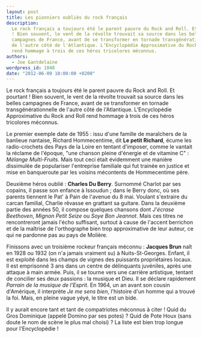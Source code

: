 ```yaml
---
layout: post
title: Les pionniers oubliés du rock français
description:
  Le rock français a toujours été le parent pauvre du Rock and Roll. Et pourtant
  ! Bien souvent, le vent de la révolte trouvait sa source dans les belles
  campagnes de France, avant de se transformer en tornade transgénérationnelle
  de l'autre côté de l'Atlantique. L’Encyclopédie Approximative du Rock and Roll
  rend hommage à trois de ces héros tricolores méconnus.
authors:
  - Joe Gantdelaine
wordpress_id: 1048
date: "2012-06-09 10:00:00 +0200"
---
```


Le rock français a toujours été le parent pauvre du Rock and Roll. Et pourtant !
Bien souvent, le vent de la révolte trouvait sa source dans les belles campagnes
de France, avant de se transformer en tornade transgénérationnelle de l'autre
côté de l'Atlantique. L’Encyclopédie Approximative du Rock and Roll rend hommage
à trois de ces héros tricolores méconnus.

Le premier exemple date de 1955 : issu d'une famille de maraîchers de la
banlieue nantaise, Richard Hommecentime, dit **Le petit Richard**, écume les
radio-crochets des Pays de la Loire en tentant d'imposer, comme le vantait la
réclame de l'époque, "une chanson pleine d'énergie et de vitamine C" : _Mélange
Multi-Fruits_. Mais tout ceci était évidemment une manière dissimulée de
populariser l'entreprise familiale qui fut trainée en justice et mise en
banqueroute par les voisins mécontents de Hommecentime père.

Deuxième héros oublié : **Charles Du Berry**. Surnommé Charlot par ses copains,
il passe son enfance à Issoudun ; dans le Berry donc, où ses parents tiennent le
Pat' à Pain de l'avenue du 8 mai. Voulant s'extraire du carcan familial, Charlie
rêvasse en grattant sa guitare. Dans la deuxième partie des années 50, il
compose quelques chansons dont _J'écrase Beethoven_, _Mignon Petit Seize_ ou
_Soye Bon Jeannot_. Mais ces titres ne rencontreront jamais l'écho suffisant,
surtout à cause de l'accent berrichon et de la maîtrise de l'orthographe bien
trop approximative de leur auteur, ce qui ne pardonne pas au pays de Molière.

Finissons avec un troisième rockeur français méconnu : **Jacques Brun** naît en
1928 ou 1932 (on n'a jamais vraiment su) à Nuits-St-Georges. Enfant, il est
exploité dans les champs de vignes des puissants propriétaires locaux. Il est
emprisonné 3 ans dans un centre de délinquants juvéniles, après une attaque à
main armée. Puis, il se tourne vers une carrière artistique, tentant de
concilier ses deux passions : la musique et Dieu. Il se déclare rapidement
_Parrain de la musique de l'Esprit_. En 1964, un an avant son cousin d'Amérique,
il interprète _Je me sens bien_, l'histoire d'un homme qui a trouvé la foi.
Mais, en pleine vague yéyé, le titre est un bide.

Il y aurait encore tant et tant de compatriotes méconnus à citer ! Quid du Gros
Dominique (appelé Domino par ses potes) ? Quid de Pote Houx (sans doute le nom
de scène le plus mal choisi) ? La liste est bien trop longue pour l'Encyclopédie
!
